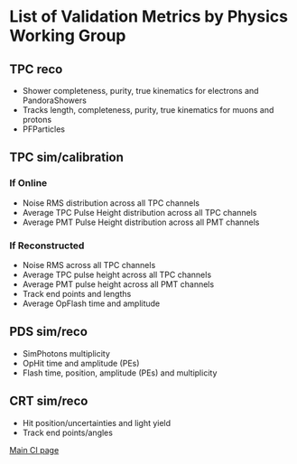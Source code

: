 # List of Validation Metrics by Physics Working Group

## TPC reco
- Shower completeness, purity, true kinematics for electrons and PandoraShowers
- Tracks length, completeness, purity, true kinematics for muons and protons 
- PFParticles

## TPC sim/calibration

### If Online
- Noise RMS distribution across all TPC channels
- Average TPC Pulse Height distribution across all TPC channels 
- Average PMT Pulse Height distribution across all PMT channels

### If Reconstructed
- Noise RMS across all TPC channels
- Average TPC pulse height across all TPC channels
- Average PMT pulse height across all PMT channels
- Track end points and lengths
- Average OpFlash time and amplitude

## PDS sim/reco
- SimPhotons multiplicity
- OpHit time and amplitude (PEs)
- Flash time, position, amplitude (PEs) and multiplicity

## CRT sim/reco
- Hit position/uncertainties and light yield
- Track end points/angles

[Main CI page](/sbn/sbnci_wiki/sbnci_main)
